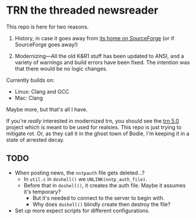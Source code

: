 # TRN the threaded newsreader

This repo is here for two reasons.

1. History, in case it goes away from [its home on
   SourceForge](https://trn.sourceforge.net/) (or if SourceForge goes
   away!)

2. Modernizing—All the old K&R1 stuff has been updated to ANSI, and a
   variety of warnings and build errors have been fixed. The intention
   was that there would be no logic changes.

Currently builds on:

* Linux: Clang and GCC
* Mac: Clang

Maybe more, but that's all I have.

If you're _really_ interested in modernized trn, you should see the [trn
5.0](https://github.com/LegalizeAdulthood/trn) project which is meant to
be used for realsies. This repo is just trying to mitigate rot. Or, as
they call it in the ghost town of Bodie, I'm keeping it in a state of
arrested decay.

## TODO

* When posting news, the `nntpauth` file gets deleted...?
  * In `util.c` in `doshell()` we `UNLINK(nntp_auth_file)`.
  * Before that in `doshell()`, it creates the auth file. Maybe it
    assumes it's temporary?
    * But it's needed to connect to the server to begin with.
    * Why does `doshell()` blindly create then destroy the file?
* Set up more expect scripts for different configurations.
